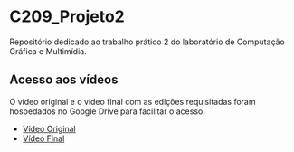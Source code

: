 # C209_Projeto2
Repositório dedicado ao trabalho prático 2 do laboratório de Computação Gráfica e Multimídia.
 ## Acesso aos vídeos
 O vídeo original e o vídeo final com as edições requisitadas foram hospedados no Google Drive para facilitar o acesso.
 - [Vídeo Original](https://drive.google.com/file/d/1-bsAWeIELO3A6otYUyA_-t6qLF15cVEc/view?usp=drive_link)
 - [Vídeo Final](https://drive.google.com/file/d/1wTdCd30bp8decfv1sKXKzASvPrtm5SGw/view?usp=drive_link)
